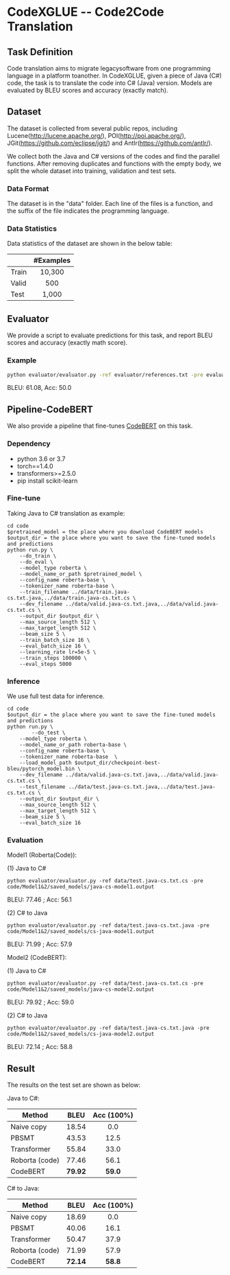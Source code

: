 # CodeXGLUE -- Code2Code Translation

## Task Definition

Code translation aims to migrate legacysoftware from one programming language in a platform toanother.
In CodeXGLUE, given a piece of Java (C#) code, the task is to translate the code into C# (Java) version. 
Models are evaluated by BLEU scores and accuracy (exactly match).

## Dataset

The dataset is collected from several public repos, including Lucene(http://lucene.apache.org/), POI(http://poi.apache.org/), JGit(https://github.com/eclipse/jgit/) and Antlr(https://github.com/antlr/).

We collect both the Java and C# versions of the codes and find the parallel functions. After removing duplicates and functions with the empty body, we split the whole dataset into training, validation and test sets.

### Data Format

The dataset is in the "data" folder. Each line of the files is a function, and the suffix of the file indicates the programming language.

### Data Statistics

Data statistics of the dataset are shown in the below table:

|       | #Examples |
| ------- | :-------: |
|  Train  |   10,300  |
|  Valid  |      500   |
|   Test  |    1,000  |

## Evaluator

We provide a script to evaluate predictions for this task, and report BLEU scores and accuracy (exactly math score).

### Example

```bash
python evaluator/evaluator.py -ref evaluator/references.txt -pre evaluator/predictions.txt
```

BLEU: 61.08, Acc: 50.0

## Pipeline-CodeBERT

We also provide a pipeline that fine-tunes [CodeBERT](https://arxiv.org/pdf/2002.08155.pdf) on this task. 
### Dependency

- python 3.6 or 3.7
- torch==1.4.0
- transformers>=2.5.0
- pip install scikit-learn

### Fine-tune
Taking Java to C# translation as example:

```shell
cd code
$pretrained_model = the place where you download CodeBERT models
$output_dir = the place where you want to save the fine-tuned models and predictions
python run.py \
	--do_train \
	--do_eval \
	--model_type roberta \
	--model_name_or_path $pretrained_model \
	--config_name roberta-base \
	--tokenizer_name roberta-base \
	--train_filename ../data/train.java-cs.txt.java,../data/train.java-cs.txt.cs \
	--dev_filename ../data/valid.java-cs.txt.java,../data/valid.java-cs.txt.cs \
	--output_dir $output_dir \
	--max_source_length 512 \
	--max_target_length 512 \
	--beam_size 5 \
	--train_batch_size 16 \
	--eval_batch_size 16 \
	--learning_rate lr=5e-5 \
	--train_steps 100000 \
	--eval_steps 5000

```

### Inference

We use full test data for inference. 

```shell
cd code
$output_dir = the place where you want to save the fine-tuned models and predictions
python run.py \
    	--do_test \
	--model_type roberta \
	--model_name_or_path roberta-base \
	--config_name roberta-base \
	--tokenizer_name roberta-base  \
	--load_model_path $output_dir/checkpoint-best-bleu/pytorch_model.bin \
	--dev_filename ../data/valid.java-cs.txt.java,../data/valid.java-cs.txt.cs \
	--test_filename ../data/test.java-cs.txt.java,../data/test.java-cs.txt.cs \
	--output_dir $output_dir \
	--max_source_length 512 \
	--max_target_length 512 \
	--beam_size 5 \
	--eval_batch_size 16 
```

### Evaluation

Model1 (Roberta(Code)):

(1) Java to C#
```shell
python evaluator/evaluator.py -ref data/test.java-cs.txt.cs -pre code/Model1&2/saved_models/java-cs-model1.output
```
BLEU: 77.46 ; Acc: 56.1

(2) C# to Java
```shell
python evaluator/evaluator.py -ref data/test.java-cs.txt.java -pre code/Model1&2/saved_models/cs-java-model1.output
```
BLEU: 71.99 ; Acc: 57.9

Model2 (CodeBERT):

(1) Java to C#
```shell
python evaluator/evaluator.py -ref data/test.java-cs.txt.cs -pre code/Model1&2/saved_models/java-cs-model2.output
```
BLEU: 79.92 ; Acc: 59.0

(2) C# to Java
```shell
python evaluator/evaluator.py -ref data/test.java-cs.txt.java -pre code/Model1&2/saved_models/cs-java-model2.output
```
BLEU: 72.14 ; Acc: 58.8

## Result

The results on the test set are shown as below:

Java to C#:

| Method     | BLEU |  Acc (100%)   |  
| ---------- | :-------: | :-------: |
| Naive copy    |   18.54    |   0.0    |
| PBSMT      |   43.53    |   12.5    |
| Transformer      |   55.84    |   33.0    |
| Roborta (code)     |   77.46    |   56.1    |
| CodeBERT   | **79.92** | **59.0**|

C# to Java:

| Method     | BLEU |  Acc (100%)   |  
| ---------- | :-------: | :-------: |
| Naive copy    |   18.69    |   0.0    |
| PBSMT      |   40.06    |   16.1    |
| Transformer      |   50.47    |   37.9   |
| Roborta (code)     |   71.99  |   57.9    |
| CodeBERT   | **72.14** | **58.8**|

